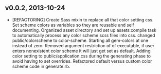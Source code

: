 v0.0.2, 2013-10-24
-------------------

  * [REFACTORING] Create Sass mixin to replace all that color setting css.  Set scheme colors
    as variables so they are reusable and self documenting. Organized asset directory and set
    up assets:compile task to automatically process any color scheme scss files into css. changed
    public/colorscheme to color-scheme. Starting all gem-colors at one instead of zero. Removed
    argument restriction of of executable, if user enters nonexistent color scheme it will just
    get set as default. Adding color setting to public/application.css during the generating
    phase to avoid having to set overrides.  Refactored default versus custom color scheme code
    in generate.rb.
